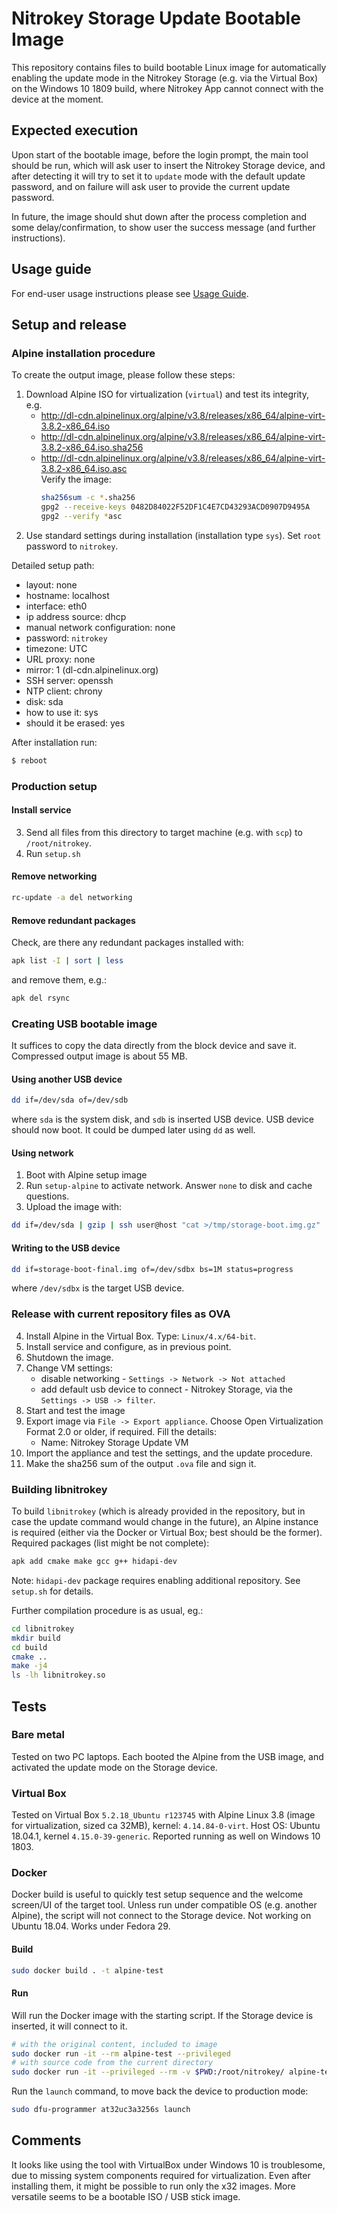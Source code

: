 # Nitrokey Storage Update Bootable Image

This repository contains files to build bootable Linux image for automatically enabling the update mode in the Nitrokey Storage (e.g. via the Virtual Box) on the Windows 10 1809 build, where Nitrokey App cannot connect with the device at the moment.

## Expected execution
Upon start of the bootable image, before the login prompt, the main tool should be run, which will ask user to insert the Nitrokey Storage device, and after detecting it will try to set it to `update` mode with the default update password, and on failure will ask user to provide the current update password.

In future, the image should shut down after the process completion and some delay/confirmation, to show user the success message (and further instructions).

## Usage guide
For end-user usage instructions please see [Usage Guide](boot-image-usage-guide.md).

## Setup and release

### Alpine installation procedure
To create the output image, please follow these steps:
1. Download Alpine ISO for virtualization (`virtual`) and test its integrity, e.g. 
   - http://dl-cdn.alpinelinux.org/alpine/v3.8/releases/x86_64/alpine-virt-3.8.2-x86_64.iso
   - http://dl-cdn.alpinelinux.org/alpine/v3.8/releases/x86_64/alpine-virt-3.8.2-x86_64.iso.sha256
   - http://dl-cdn.alpinelinux.org/alpine/v3.8/releases/x86_64/alpine-virt-3.8.2-x86_64.iso.asc    
        Verify the image:
        ```bash
        sha256sum -c *.sha256
        gpg2 --receive-keys 0482D84022F52DF1C4E7CD43293ACD0907D9495A
        gpg2 --verify *asc
        ```
2. Use standard settings during installation (installation type `sys`). Set `root` password to `nitrokey`.

Detailed setup path:
- layout: none
- hostname: localhost
- interface: eth0
- ip address source: dhcp
- manual network configuration: none
- password: `nitrokey`
- timezone: UTC
- URL proxy: none
- mirror: 1 (dl-cdn.alpinelinux.org)
- SSH server: openssh
- NTP client: chrony
- disk: sda
- how to use it: sys
- should it be erased: yes

After installation run:
```bash
$ reboot
```

### Production setup
#### Install service
3. Send all files from this directory to target machine (e.g. with `scp`) to `/root/nitrokey`.
4. Run `setup.sh`

#### Remove networking
```bash
rc-update -a del networking
```

#### Remove redundant packages
Check, are there any redundant packages installed with:
```bash
apk list -I | sort | less
```
and remove them, e.g.:
```bash
apk del rsync
```



### Creating USB bootable image
It suffices to copy the data directly from the block device and save it. Compressed output image is about 55 MB.

#### Using another USB device
```bash
dd if=/dev/sda of=/dev/sdb
```
where `sda` is the system disk, and `sdb` is inserted USB device. USB device should now boot. It could be dumped later using `dd` as well. 

#### Using network
1. Boot with Alpine setup image
2. Run `setup-alpine` to activate network. Answer `none` to disk and cache questions.
3. Upload the image with:
```bash
dd if=/dev/sda | gzip | ssh user@host "cat >/tmp/storage-boot.img.gz"
```

#### Writing to the USB device
```bash
dd if=storage-boot-final.img of=/dev/sdbx bs=1M status=progress
```
where `/dev/sdbx` is the target USB device.

### Release with current repository files as OVA
4. Install Alpine in the Virtual Box. Type: `Linux/4.x/64-bit`.
5. Install service and configure, as in previous point.
5. Shutdown the image.
6. Change VM settings:
    - disable networking - `Settings -> Network -> Not attached`
    - add default usb device to connect - Nitrokey Storage, via the `Settings -> USB -> filter`.
7. Start and test the image
8. Export image via `File -> Export appliance`. Choose Open Virtualization Format 2.0 or older, if required. Fill the details:
    - Name: Nitrokey Storage Update VM
9. Import the appliance and test the settings, and the update procedure.
10. Make the sha256 sum of the output `.ova` file and sign it.


### Building libnitrokey
To build `libnitrokey` (which is already provided in the repository, but in case the update command would change in the future), an Alpine instance is required (either via the Docker or Virtual Box; best should be the former). Required packages (list might be not complete):
```bash
apk add cmake make gcc g++ hidapi-dev
```
Note: `hidapi-dev` package requires enabling additional repository. See `setup.sh` for details.

Further compilation procedure is as usual, eg.:
```bash
cd libnitrokey
mkdir build
cd build
cmake ..
make -j4
ls -lh libnitrokey.so
```

 
## Tests

### Bare metal
Tested on two PC laptops. Each booted the Alpine from the USB image, and activated the update mode on the Storage device.

### Virtual Box
Tested on Virtual Box `5.2.18_Ubuntu r123745` with Alpine Linux 3.8 (image for virtualization, sized ca 32MB), kernel: `4.14.84-0-virt`. 
Host OS: Ubuntu 18.04.1, kernel `4.15.0-39-generic`. Reported running as well on Windows 10 1803.

### Docker
Docker build is useful to quickly test setup sequence and the welcome screen/UI of the target tool.
Unless run under compatible OS (e.g. another Alpine), the script will not connect to the Storage device. Not working on Ubuntu 18.04. Works under Fedora 29.

#### Build
```bash
sudo docker build . -t alpine-test
```
#### Run
Will run the Docker image with the starting script. If the Storage device is inserted, it will connect to it.
```bash
# with the original content, included to image
sudo docker run -it --rm alpine-test --privileged
# with source code from the current directory
sudo docker run -it --privileged --rm -v $PWD:/root/nitrokey/ alpine-test
```
Run the `launch` command, to move back the device to production mode:
```bash
sudo dfu-programmer at32uc3a3256s launch
```

## Comments
It looks like using the tool with VirtualBox under Windows 10 is troublesome, due to missing system components required for virtualization. Even after installing them, it might be possible to run only the x32 images. More versatile seems to be a bootable ISO / USB stick image.